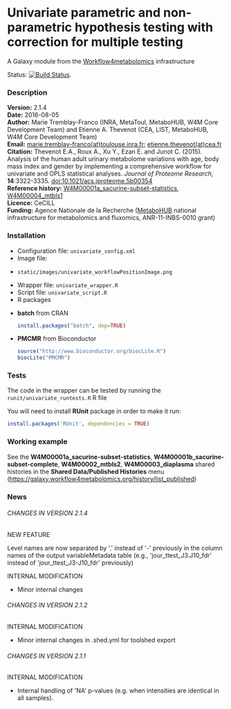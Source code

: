 Univariate parametric and non-parametric hypothesis testing with correction for multiple testing  
================================================================================================  

A Galaxy module from the [Workflow4metabolomics](http://workflow4metabolomics.org) infrastructure    

Status: [![Build Status](https://travis-ci.org/workflow4metabolomics/univariate.svg?branch=master)](https://travis-ci.org/workflow4metabolomics/univariate).

### Description

**Version:** 2.1.4   
**Date:** 2016-08-05  
**Author:** Marie Tremblay-Franco (INRA, MetaToul, MetaboHUB, W4M Core Development Team) and Etienne A. Thevenot (CEA, LIST, MetaboHUB, W4M Core Development Team)    
**Email:** [marie.tremblay-franco(at)toulouse.inra.fr](mailto:marie.tremblay-franco@toulouse.inra.fr); [etienne.thevenot(at)cea.fr](mailto:etienne.thevenot@cea.fr)  
**Citation:** Thevenot E.A., Roux A., Xu Y., Ezan E. and Junot C. (2015). Analysis of the human adult urinary metabolome variations with age, body mass index and gender by implementing a comprehensive workflow for univariate and OPLS statistical analyses. *Journal of Proteome Research*, **14**:3322-3335. [doi:10.1021/acs.jproteome.5b00354](http://dx.doi.org/10.1021/acs.jproteome.5b00354)  
**Reference history:** [W4M00001a_sacurine-subset-statistics](http://galaxy.workflow4metabolomics.org/history/list_published), [W4M00004_mtbls1](http://galaxy.workflow4metabolomics.org/history/list_published)  
**Licence:** CeCILL  
**Funding:** Agence Nationale de la Recherche ([MetaboHUB](http://www.metabohub.fr/index.php?lang=en&Itemid=473) national infrastructure for metabolomics and fluxomics, ANR-11-INBS-0010 grant)

### Installation

 * Configuration file: `univariate_config.xml`  
 * Image file: 
  + `static/images/univariate_workflowPositionImage.png`   
 * Wrapper file: `univariate_wrapper.R`  
 * Script file: `univariate_script.R`  
 * R packages  
  + **batch** from CRAN  
  
    ```r
    install.packages("batch", dep=TRUE)  
    ```
  + **PMCMR** from Bioconductor  
  
    ```r
    source("http://www.bioconductor.org/biocLite.R")  
    biocLite("PMCMR")
    ```   
 
### Tests

The code in the wrapper can be tested by running the `runit/univariate_runtests.R` R file

You will need to install **RUnit** package in order to make it run:
```r
install.packages('RUnit', dependencies = TRUE)
```

### Working example  

See the **W4M00001a_sacurine-subset-statistics**, **W4M00001b_sacurine-subset-complete**, **W4M00002_mtbls2**, **W4M00003_diaplasma** shared histories in the **Shared Data/Published Histories** menu (https://galaxy.workflow4metabolomics.org/history/list_published)  

### News

###### CHANGES IN VERSION 2.1.4

NEW FEATURE  

Level names are now separated by '.' instead of '-' previously in the column names of the output variableMetadata table (e.g., 'jour_ttest_J3.J10_fdr' instead of 'jour_ttest_J3-J10_fdr' previously)  

INTERNAL MODIFICATION  

 * Minor internal changes  

###### CHANGES IN VERSION 2.1.2  

INTERNAL MODIFICATION  

 * Minor internal changes in .shed.yml for toolshed export

###### CHANGES IN VERSION 2.1.1  

INTERNAL MODIFICATION  

 * Internal handling of 'NA' p-values (e.g. when intensities are identical in all samples).

